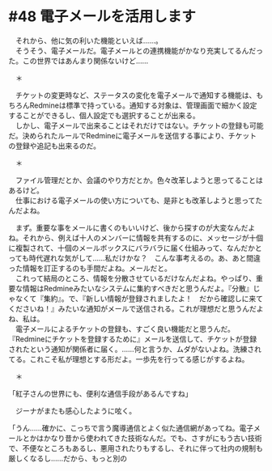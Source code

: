 # #48 電子メールを活用します
　それから、他に気の利いた機能といえば……。  
　そうそう、電子メールだ。電子メールとの連携機能がかなり充実してるんだった。この世界ではあんまり関係ないけど……

　＊

　チケットの変更時など、ステータスの変化を電子メールで通知する機能は、もちろんRedmineは標準で持っている。通知する対象は、管理画面で細かく設定することができるし、個人設定でも選択することが出来る。  
　しかし、電子メールで出来ることはそれだけではない。チケットの登録も可能だ。決められたルールでRedmineに電子メールを送信する事により、チケットの登録や追記も出来るのだ。

　＊

　ファイル管理だとか、会議のやり方だとか。色々改革しようと思ってることはあるけど。  
　仕事における電子メールの使い方についても、是非とも改革しようと思ってたんだよね。

　まず。重要な事をメールに書くのもいいけど、後から探すのが大変なんだよね。それから、例えば十人のメンバーに情報を共有するのに、メッセージが十個に複製されて、十個のメールボックスにバラバラに届く仕組みって、なんだかとっても時代遅れな気がして……私だけかな？　こんな事考えるの。あ、あと間違った情報を訂正するのも手間だよね。メールだと。  
　これって結局のところ、情報を分散させているだけなんだよね。やっぱり、重要な情報はRedmineみたいなシステムに集約すべきだと思うんだよ。『分散』じゃなくて『集約』。で、『新しい情報が登録されましたよ！　だから確認しに来てくださいね！』みたいな通知がメールで送信される。これが理想だと思うんだよね、私は。  
　電子メールによるチケットの登録も、すごく良い機能だと思うんだ。『Redmineにチケットを登録するために』メールを送信して、チケットが登録されたという通知が関係者に届く。……何と言うか、ムダがないよね。洗練されてる。これこそ私が理想とする形だよ。一歩先を行ってる感じがするよね。


　＊

「紅子さんの世界にも、便利な通信手段があるんですね」

　ジーナがまたも感心したように呟く。

「うん……確かに、こっちで言う魔導通信とよく似た通信網があってね。電子メールとかはかなり昔から使われてきた技術なんだ。でも、さすがにもう古い技術で、不便なところもあるし、悪用されたりもするし、それに伴って社内の規制も厳しくなるし……だから、もっと別の

